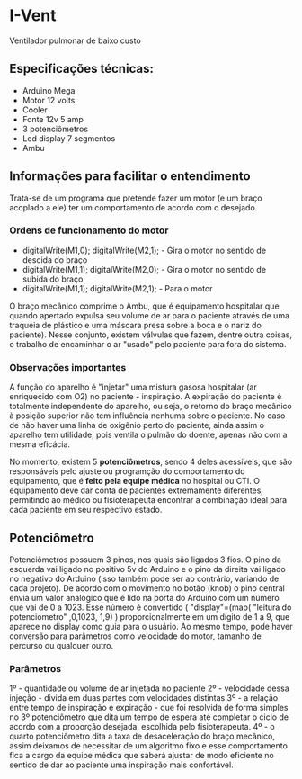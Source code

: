 # I-Vent

Ventilador pulmonar de baixo custo

## Especificações técnicas:

- Arduino Mega
- Motor 12 volts
- Cooler
- Fonte 12v 5 amp
- 3 potenciômetros
- Led display 7 segmentos
- Ambu

## Informações para facilitar o entendimento

Trata-se de um programa que pretende fazer um motor (e um braço acoplado a ele)  ter um comportamento de acordo com o desejado.

### Ordens de funcionamento do motor

- digitalWrite(M1,0); digitalWrite(M2,1);  - Gira o motor no sentido de descida do braço
- digitalWrite(M1,1);  digitalWrite(M2,0); - Gira o motor no sentido de subida do braço
- digitalWrite(M1,1); digitalWrite(M2,1);  - Para o motor

O braço mecânico comprime o Ambu, que é equipamento hospitalar que quando apertado expulsa seu volume de ar para o paciente através de uma traqueia de plástico e uma máscara presa sobre a boca e o nariz do paciente). Nesse conjunto, existem válvulas que fazem, dentre outra coisas, o trabalho de encaminhar o ar "usado" pelo paciente para fora do sistema.

### Observações importantes

A função do aparelho é "injetar" uma mistura gasosa hospitalar (ar enriquecido com O2) no paciente - inspiração. A expiração do paciente é totalmente independente do aparelho, ou seja, o retorno do braço mecânico à posição superior não tem influência nenhuma sobre o paciente. No caso de não haver uma linha de oxigênio perto do paciente, ainda assim o aparelho tem utilidade, pois ventila o pulmão do doente, apenas não com a mesma eficácia.

No momento, existem 5 **potenciômetros**, sendo 4 deles acessíveis, que são responsáveis pelo ajuste ou programção do comportamento do equipamento, que é **feito pela equipe médica** no hospital ou CTI. O equipamento deve dar conta de pacientes extremamente diferentes, permitindo ao médico ou fisioterapeuta  encontrar a combinação ideal para cada paciente em seu respectivo estado.

## Potenciômetro

Potenciômetros possuem 3 pinos, nos quais são ligados 3 fios. O pino da esquerda vai ligado no positivo 5v do Arduino e o pino da direita vai ligado no negativo do Arduino (isso também pode ser ao contrário, variando de cada projeto). De acordo com o movimento no botão (knob) o pino central envia um valor analógico que é lido na porta do Arduino com um número que vai de 0 a 1023. Esse número é convertido ( "display"=(map( "leitura do potenciometro" ,0,1023, 1,9) ) proporcionalmente em um dígito de 1 a 9, que aparece no display como guia para o usuário. Ao mesmo tempo, pode haver conversão para parâmetros como velocidade do motor, tamanho de percurso ou qualquer outro.

### Parâmetros

1º - quantidade ou volume de ar injetada no paciente
2º - velocidade dessa injeção - divida em duas partes com velocidades distintas
3º - a relação entre tempo de inspiração e expiração - que foi resolvida de forma simples no 3º potenciômetro que dita um tempo de espera até completar o ciclo de acordo com a proporção desejada, escolhida pelo fisioterapeuta.
4º - o quarto potenciômetro dita a taxa de desaceleração do braço mecânico, assim deixamos de necessitar de um algoritmo fixo e esse comportamento fica a cargo da equipe médica que saberá ajustar de modo eficiente no sentido de dar ao paciente uma inspiração mais confortável.
